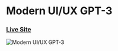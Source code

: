 # Modern UI/UX GPT-3
### [Live Site](https://tek-gp3.web.app)

![Modern UI/UX GPT-3](https://i.ibb.co/TR5LW9z/image.png)



